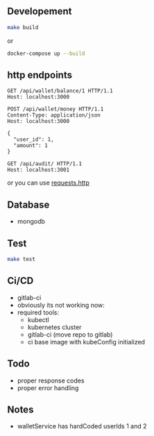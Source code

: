 ## Developement

```bash
make build
```

or

```bash
docker-compose up --build
```


## http endpoints

```http
GET /api/wallet/balance/1 HTTP/1.1
Host: localhost:3000
```
```http
POST /api/wallet/money HTTP/1.1
Content-Type: application/json
Host: localhost:3000

{
  "user_id": 1,
  "amount": 1
}
```
```http
GET /api/audit/ HTTP/1.1
Host: localhost:3001
```

or you can use [requests.http](https://github.com/soltanireza65/daal-challenge/blob/main/requests.http)

## Database
- mongodb

## Test

```bash
make test
```

## Ci/CD
- gitlab-ci
- obviously its not working now:
- required tools:
  - kubectl
  - kubernetes cluster
  - gitlab-ci (move repo to gitlab)
  - ci base image with kubeConfig initialized

## Todo
- proper response codes
- proper error handling

## Notes
- walletService has hardCoded userIds 1 and 2
